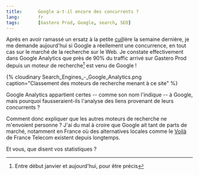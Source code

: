 ```yaml
---
title:      Google a-t-il encore des concurrents ?
lang:       fr
tags:       [Gastero Prod, Google, search, SEO]
---
```


Après en avoir ramassé un ersatz à la petite [cuil](/2008/07/y-a-une-cuil-dans-le-potage.html)lère la semaine dernière, je me demande aujourd'hui si Google a réellement une concurrence, en tout cas sur le marché de la recherche sur le Web. Je constate effectivement dans Google Analytics que près de 90% du traffic arrivé sur Gastero Prod depuis un moteur de recherche[^1] est venu de Google !


[^1]: Entre début janvier et aujourd'hui, pour être précis

{% cloudinary Search_Engines_-_Google_Analytics.png caption="Classement des moteurs de recherche menant à ce site" %}


Google Analytics appartient certes -- comme son nom l'indique -- à Google, mais pourquoi fausseraient-ils l'analyse des liens provenant de leurs concurrents ?

Comment donc expliquer que les autres moteurs de recherche ne m'envoient personne ? J'ai du mal à croire que Google ait tant de parts de marché, notamment en France où des alternatives locales comme le [Voilà](http://www.voila.fr/) de France Telecom existent depuis longtemps.

Et vous, que disent vos statistiques ?
